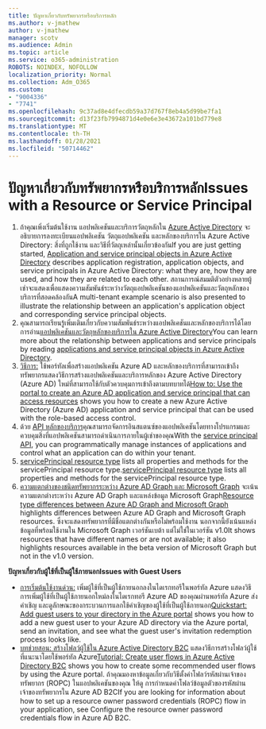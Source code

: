 ```yaml
---
title: ปัญหาเกี่ยวกับทรัพยากรหรือบริการหลัก
ms.author: v-jmathew
author: v-jmathew
manager: scotv
ms.audience: Admin
ms.topic: article
ms.service: o365-administration
ROBOTS: NOINDEX, NOFOLLOW
localization_priority: Normal
ms.collection: Adm_O365
ms.custom:
- "9004336"
- "7741"
ms.openlocfilehash: 9c37ad8e4dfecdb59a37d767f8eb4a5d99be7fa1
ms.sourcegitcommit: d13f23fb7994871d4e0e6e3e43672a101bd779e8
ms.translationtype: MT
ms.contentlocale: th-TH
ms.lasthandoff: 01/28/2021
ms.locfileid: "50714462"
---
```

# <a name="issues-with-a-resource-or-service-principal"></a><span data-ttu-id="4b7d8-102">ปัญหาเกี่ยวกับทรัพยากรหรือบริการหลัก</span><span class="sxs-lookup"><span data-stu-id="4b7d8-102">Issues with a Resource or Service Principal</span></span>

1. <span data-ttu-id="4b7d8-103">ถ้าคุณเพิ่งเริ่มต้นใช้งาน แอปพลิเคชันและบริการวัตถุหลักใน [Azure Active Directory](https://docs.microsoft.com/azure/active-directory/develop/app-objects-and-service-principals) จะอธิบายการลงทะเบียนแอปพลิเคชัน วัตถุแอปพลิเคชัน และหลักของบริการใน Azure Active Directory: สิ่งที่ถูกใช้งาน และวิธีที่วัตถุเหล่านั้นเกี่ยวข้องกัน</span><span class="sxs-lookup"><span data-stu-id="4b7d8-103">If you are just getting started, [Application and service principal objects in Azure Active Directory](https://docs.microsoft.com/azure/active-directory/develop/app-objects-and-service-principals) describes application registration, application objects, and service principals in Azure Active Directory: what they are, how they are used, and how they are related to each other.</span></span> <span data-ttu-id="4b7d8-104">สถานการณ์สมมติตัวอย่างหลายผู้เช่าจะแสดงเพื่อแสดงความสัมพันธ์ระหว่างวัตถุแอปพลิเคชันของแอปพลิเคชันและวัตถุหลักของบริการที่สอดคล้องกัน</span><span class="sxs-lookup"><span data-stu-id="4b7d8-104">A multi-tenant example scenario is also presented to illustrate the relationship between an application's application object and corresponding service principal objects.</span></span>
2. <span data-ttu-id="4b7d8-105">คุณสามารถเรียนรู้เพิ่มเติมเกี่ยวกับความสัมพันธ์ระหว่างแอปพลิเคชันและหลักของบริการได้โดยการอ่าน[แอปพลิเคชันและวัตถุหลักของบริการใน Azure Active Directory](https://docs.microsoft.com/azure/active-directory/develop/app-objects-and-service-principals)</span><span class="sxs-lookup"><span data-stu-id="4b7d8-105">You can learn more about the relationship between applications and service principals by reading [applications and service principal objects in Azure Active Directory](https://docs.microsoft.com/azure/active-directory/develop/app-objects-and-service-principals).</span></span>
3. <span data-ttu-id="4b7d8-106">[วิธีการ:](https://docs.microsoft.com/azure/active-directory/develop/howto-create-service-principal-portal) ใช้พอร์ทัลเพื่อสร้างแอปพลิเคชัน Azure AD และหลักของบริการที่สามารถเข้าถึงทรัพยากรแสดงวิธีการสร้างแอปพลิเคชันและบริการหลักของ Azure Active Directory (Azure AD) ใหม่ที่สามารถใช้กับตัวควบคุมการเข้าถึงตามบทบาทได้</span><span class="sxs-lookup"><span data-stu-id="4b7d8-106">[How to: Use the portal to create an Azure AD application and service principal that can access resources](https://docs.microsoft.com/azure/active-directory/develop/howto-create-service-principal-portal) shows you how to create a new Azure Active Directory (Azure AD) application and service principal that can be used with the role-based access control.</span></span>
4. <span data-ttu-id="4b7d8-107">ด้วย [API หลักของบริการ](https://docs.microsoft.com/graph/api/resources/serviceprincipal)คุณสามารถจัดการอินสแตนซ์ของแอปพลิเคชันโดยทางโปรแกรมและควบคุมสิ่งที่แอปพลิเคชันสามารถดําเนินการภายในผู้เช่าของคุณ</span><span class="sxs-lookup"><span data-stu-id="4b7d8-107">With the [service principal API](https://docs.microsoft.com/graph/api/resources/serviceprincipal), you can programmatically manage instances of applications and control what an application can do within your tenant.</span></span>
5. <span data-ttu-id="4b7d8-108">[servicePrincipal resource type](https://docs.microsoft.com/graph/api/resources/serviceprincipal) lists all properties and methods for the servicePrincipal resource type.</span><span class="sxs-lookup"><span data-stu-id="4b7d8-108">[servicePrincipal resource type](https://docs.microsoft.com/graph/api/resources/serviceprincipal) lists all properties and methods for the servicePrincipal resource type.</span></span>
6. <span data-ttu-id="4b7d8-109">[ความแตกต่างของชนิดทรัพยากรระหว่าง Azure AD Graph และ Microsoft Graph](https://docs.microsoft.com/graph/migrate-azure-ad-graph-resource-differences) จะเน้นความแตกต่างระหว่าง Azure AD Graph และแหล่งข้อมูล Microsoft Graph</span><span class="sxs-lookup"><span data-stu-id="4b7d8-109">[Resource type differences between Azure AD Graph and Microsoft Graph](https://docs.microsoft.com/graph/migrate-azure-ad-graph-resource-differences) highlights differences between Azure AD Graph and Microsoft Graph resources.</span></span> <span data-ttu-id="4b7d8-110">ซึ่งจะแสดงทรัพยากรที่มีชื่อแตกต่างกันหรือไม่พร้อมใช้งาน นอกจากนี้ยังเน้นแหล่งข้อมูลที่พร้อมใช้งานใน Microsoft Graph เวอร์ชันเบต้า แต่ไม่ใช่ในเวอร์ชัน v1.0</span><span class="sxs-lookup"><span data-stu-id="4b7d8-110">It shows resources that have different names or are not available; it also highlights resources available in the beta version of Microsoft Graph but not in the v1.0 version.</span></span>

<span data-ttu-id="4b7d8-111">**ปัญหาเกี่ยวกับผู้ใช้ที่เป็นผู้ใช้ภายนอก**</span><span class="sxs-lookup"><span data-stu-id="4b7d8-111">**Issues with Guest Users**</span></span>

- <span data-ttu-id="4b7d8-112">[การเริ่มต้นใช้งานด่วน:](https://docs.microsoft.com/azure/active-directory/external-identities/b2b-quickstart-add-guest-users-portal#prerequisites) เพิ่มผู้ใช้ที่เป็นผู้ใช้ภายนอกลงในไดเรกทอรีในพอร์ทัล Azure แสดงวิธีการเพิ่มผู้ใช้ที่เป็นผู้ใช้ภายนอกใหม่ลงในไดเรกทอรี Azure AD ของคุณผ่านพอร์ทัล Azure ส่งคําเชิญ และดูลักษณะของกระบวนการแลกใช้คําเชิญของผู้ใช้ที่เป็นผู้ใช้ภายนอก</span><span class="sxs-lookup"><span data-stu-id="4b7d8-112">[Quickstart: Add guest users to your directory in the Azure portal](https://docs.microsoft.com/azure/active-directory/external-identities/b2b-quickstart-add-guest-users-portal#prerequisites) shows you how to add a new guest user to your Azure AD directory via the Azure portal, send an invitation, and see what the guest user's invitation redemption process looks like.</span></span>
- <span data-ttu-id="4b7d8-113">[บทช่วยสอน: สร้างโฟลว์ผู้ใช้ใน Azure Active Directory B2C](https://docs.microsoft.com/azure/active-directory-b2c/tutorial-create-user-flows) แสดงวิธีการสร้างโฟลว์ผู้ใช้ที่แนะนาโดยใช้พอร์ทัล Azure</span><span class="sxs-lookup"><span data-stu-id="4b7d8-113">[Tutorial: Create user flows in Azure Active Directory B2C](https://docs.microsoft.com/azure/active-directory-b2c/tutorial-create-user-flows) shows you how to create some recommended user flows by using the Azure portal.</span></span> <span data-ttu-id="4b7d8-114">ถ้าคุณมองหาข้อมูลเกี่ยวกับวิธีตั้งค่าโฟลว์รหัสผ่านเจ้าของทรัพยากร (ROPC) ในแอปพลิเคชันของคุณ ให้ดู การกําหนดค่าโฟลว์ข้อมูลตัวของรหัสผ่านเจ้าของทรัพยากรใน Azure AD B2C</span><span class="sxs-lookup"><span data-stu-id="4b7d8-114">If you are looking for information about how to set up a resource owner password credentials (ROPC) flow in your application, see Configure the resource owner password credentials flow in Azure AD B2C.</span></span>
